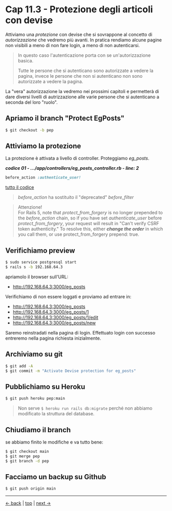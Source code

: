 # <a name="top"></a> Cap 11.3 - Protezione degli articoli con devise

Attiviamo una *protezione* con devise che si sovrappone al concetto di *autorizzazione* che vedremo più avanti.
In pratica rendiamo alcune pagine non visibili a meno di non fare login, a meno di non autenticarsi.

> In questo caso l'autenticazione porta con se un'autorizzazione basica. 
>
> Tutte le persone che si autenticano sono autorizzate a vedere la pagina, invece le persone che non si autenticano non sono autorizzate a vedere la pagina.

La "vera" autorizzazione la vedremo nei prossimi capitoli e permetterà di dare diversi livelli di autrizzazione alle varie persone che si autenticano a seconda del loro "ruolo".



## Apriamo il branch "Protect EgPosts"

```bash
$ git checkout -b pep
```



## Attiviamo la protezione 

La protezione è attivata a livello di controller. Proteggiamo *eg_posts*.

***codice 01 - .../app/controllers/eg_posts_controller.rb - line: 2***

```ruby
before_action :authenticate_user!
```

[tutto il codice](https://github.com/flaviobordonidev/leanpubabrandnewcms/blob/master/01-base/11-eg_posts/02_01-config-locales-it.yml)

> *before_action* ha sostituito il "deprecated" *before_filter*

> Attenzione! <br/>
> For Rails 5, note that *protect_from_forgery* is no longer prepended to the *before_action* chain, so if you have set *authenticate_user* before *protect_from_forgery*, your request will result in "Can't verify CSRF token authenticity." 
> To resolve this, either ***change the order*** in which you call them, or use protect_from_forgery prepend: true.



## Verifichiamo preview

```bash
$ sudo service postgresql start
$ rails s -b 192.168.64.3
```

apriamolo il browser sull'URL:

- http://192.168.64.3:3000/eg_posts

Verifichiamo di non essere loggati e proviamo ad entrare in:

- http://192.168.64.3:3000/eg_posts
- http://192.168.64.3:3000/eg_posts/1
- http://192.168.64.3:3000/eg_posts/1/edit
- http://192.168.64.3:3000/eg_posts/new

Saremo reinstradati nella pagina di login. 
Effettuato login con successo entreremo nella pagina richiesta inizialmente.



## Archiviamo su git

```bash
$ git add -A
$ git commit -m "Activate Devise protection for eg_posts"
```



## Pubblichiamo su Heroku

```bash
$ git push heroku pep:main
```

> Non serve `$ heroku run rails db:migrate` perché non abbiamo modificato la struttura del database.



## Chiudiamo il branch

se abbiamo finito le modifiche e va tutto bene:

```bash
$ git checkout main
$ git merge pep
$ git branch -d pep
```



## Facciamo un backup su Github

```bash
$ git push origin main
```



---

[<- back](https://github.com/flaviobordonidev/leanpubabrandnewcms/blob/master/01-base/11-eg_posts/03_00-browser_tab_title_users-it.md)
 | [top](#top) |
[next ->](https://github.com/flaviobordonidev/leanpubabrandnewcms/blob/master/01-base/11-eg_posts/04_00-eg_redirect_after_login-it.md)
